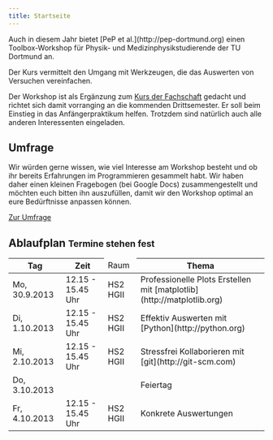 ```yaml
---
title: Startseite
---
```


<p class="lead">
Auch in diesem Jahr bietet [PeP et al.](http://pep-dortmund.org) einen Toolbox-Workshop für Physik- und Medizinphysikstudierende der TU Dortmund an.
</p>

<p class="lead">
Der Kurs vermittelt den Umgang mit Werkzeugen, die das Auswerten von Versuchen vereinfachen.
</p>

Der Workshop ist als Ergänzung zum [Kurs der Fachschaft](http://project.het.physik.tu-dortmund.de/apkurs/) gedacht und richtet sich damit vorranging an die kommenden Drittsemester. Er soll beim Einstieg in das Anfängerpraktikum helfen. Trotzdem sind natürlich auch alle anderen Interessenten eingeladen.

## Umfrage
Wir würden gerne wissen, wie viel Interesse am Workshop besteht und ob ihr bereits Erfahrungen im Programmieren gesammelt habt. Wir haben daher einen kleinen Fragebogen (bei Google Docs) zusammengestellt und möchten euch bitten ihn auszufüllen, damit wir den Workshop optimal an eure Bedürftnisse anpassen können.

<a class="btn btn-large btn-primary pull-right" href="https://docs.google.com/forms/d/1jwsShefaa-8EaEv908DNOftL4_KIegGkKELOnQ4ttw4/viewform">Zur Umfrage</a>
<div class="clearfix"></div>

## Ablaufplan <small><span class="label label-success">Termine stehen fest</span></small>
<table class="table table-hover">
<thead>
  <tr>
    <th>Tag</th>
    <th>Zeit</th>
    <td>Raum</th>
    <th>Thema</th>
  </tr>
</thead>
<tbody>
  <tr>
    <td>Mo, 30.9.2013</td>
    <td>12.15 - 15.45 Uhr</td>
    <td>HS2 HGII</td>
    <td>Professionelle Plots Erstellen mit [matplotlib](http://matplotlib.org)</td>
  </tr>
  <tr>
    <td>Di, 1.10.2013</td>
    <td>12.15 - 15.45 Uhr</td>
    <td>HS2 HGII</td>
    <td>Effektiv Auswerten mit [Python](http://python.org)</td>
  </tr>
  <tr>
    <td>Mi, 2.10.2013</td>
    <td>12.15 - 15.45 Uhr</td>
    <td>HS2 HGII</td>
    <td>Stressfrei Kollaborieren mit [git](http://git-scm.com)</td>
  </tr>
  <tr class="warning">
    <td>Do, 3.10.2013</td>
    <td></td>
    <td></td>
    <td> Feiertag </td>
  </tr>
  <tr>
    <td>Fr, 4.10.2013</td>
    <td>12.15 - 15.45 Uhr</td>
    <td>HS2 HGII</td>
    <td>Konkrete Auswertungen</td>
  </tr>
</tbody>
</table>

